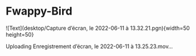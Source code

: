 # Fwappy-Bird

![Text](desktop/Capture d’écran, le 2022-06-11 à 13.32.21.pgn){width=50 height=50}


Uploading Enregistrement d’écran, le 2022-06-11 à 13.25.23.mov…

[logo]: [https://maxilcote.youtrack.cloud/favicon.ico](https://www.nichemarket.co.za/blog/google-image-search-badge/)
